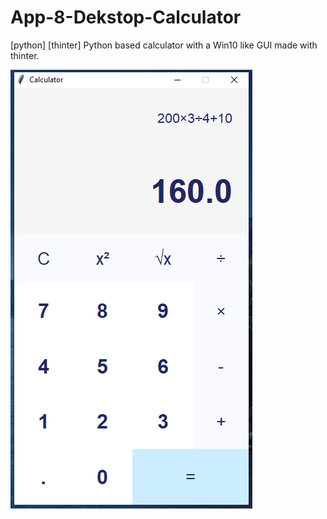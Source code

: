 # App-8-Dekstop-Calculator
[python] [thinter] Python based calculator with a Win10 like GUI made with thinter.

![png](https://github.com/rafaski1/App-8-Dekstop-Calculator/blob/main/calc.PNG?raw=true)
